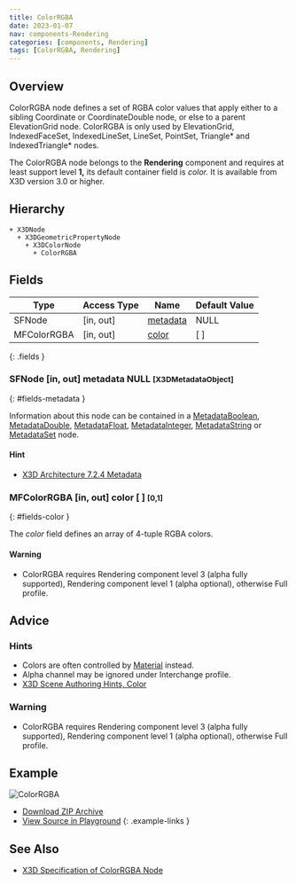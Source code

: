 ```yaml
---
title: ColorRGBA
date: 2023-01-07
nav: components-Rendering
categories: [components, Rendering]
tags: [ColorRGBA, Rendering]
---
```

<style>
.post h3 {
  word-spacing: 0.2em;
}
</style>

## Overview

ColorRGBA node defines a set of RGBA color values that apply either to a sibling Coordinate or CoordinateDouble node, or else to a parent ElevationGrid node. ColorRGBA is only used by ElevationGrid, IndexedFaceSet, IndexedLineSet, LineSet, PointSet, Triangle* and IndexedTriangle* nodes.

The ColorRGBA node belongs to the **Rendering** component and requires at least support level **1,** its default container field is *color.* It is available from X3D version 3.0 or higher.

## Hierarchy

```
+ X3DNode
  + X3DGeometricPropertyNode
    + X3DColorNode
      + ColorRGBA
```

## Fields

| Type | Access Type | Name | Default Value |
| ---- | ----------- | ---- | ------------- |
| SFNode | [in, out] | [metadata](#fields-metadata) | NULL  |
| MFColorRGBA | [in, out] | [color](#fields-color) | [ ] |
{: .fields }

### SFNode [in, out] **metadata** NULL <small>[X3DMetadataObject]</small>
{: #fields-metadata }

Information about this node can be contained in a [MetadataBoolean](/x_ite/components/core/metadataboolean/), [MetadataDouble](/x_ite/components/core/metadatadouble/), [MetadataFloat](/x_ite/components/core/metadatafloat/), [MetadataInteger](/x_ite/components/core/metadatainteger/), [MetadataString](/x_ite/components/core/metadatastring/) or [MetadataSet](/x_ite/components/core/metadataset/) node.

#### Hint

- [X3D Architecture 7.2.4 Metadata](https://www.web3d.org/specifications/X3Dv4/ISO-IEC19775-1v4-IS/Part01/components/core.html#Metadata)

### MFColorRGBA [in, out] **color** [ ] <small>[0,1]</small>
{: #fields-color }

The *color* field defines an array of 4-tuple RGBA colors.

#### Warning

- ColorRGBA requires Rendering component level 3 (alpha fully supported), Rendering component level 1 (alpha optional), otherwise Full profile.

## Advice

### Hints

- Colors are often controlled by [Material](/x_ite/components/shape/material/) instead.
- Alpha channel may be ignored under Interchange profile.
- [X3D Scene Authoring Hints, Color](https://www.web3d.org/x3d/content/examples/X3dSceneAuthoringHints.html#Color)

### Warning

- ColorRGBA requires Rendering component level 3 (alpha fully supported), Rendering component level 1 (alpha optional), otherwise Full profile.

## Example

<x3d-canvas class="xr-button-br" src="https://create3000.github.io/media/examples/Rendering/ColorRGBA/ColorRGBA.x3d" contentScale="auto">
  <img src="https://create3000.github.io/media/examples/Rendering/ColorRGBA/screenshot.avif" alt="ColorRGBA"/>
</x3d-canvas>

- [Download ZIP Archive](https://create3000.github.io/media/examples/Rendering/ColorRGBA/ColorRGBA.zip)
- [View Source in Playground](/x_ite/playground/?url=https://create3000.github.io/media/examples/Rendering/ColorRGBA/ColorRGBA.x3d)
{: .example-links }

## See Also

- [X3D Specification of ColorRGBA Node](https://www.web3d.org/documents/specifications/19775-1/V4.0/Part01/components/rendering.html#ColorRGBA)
